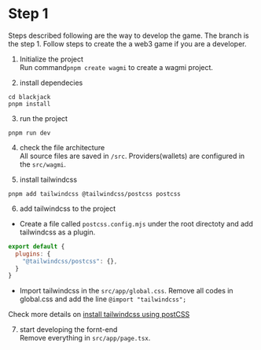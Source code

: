 # Step 1
Steps described following are the way to develop the game. The branch is the step 1. Follow steps to create the a web3 game if you are a developer. 

1. Initialize the project<br>
Run command`pnpm create wagmi` to create a wagmi project.

2. install dependecies
```shell
cd blackjack
pnpm install 
```

3. run the project
```shell
pnpm run dev
```

4. check the file architecture<br>
All source files are saved in `/src`. Providers(wallets) are configured in the `src/wagmi`. 

5. install tailwindcss<br>
```shell
pnpm add tailwindcss @tailwindcss/postcss postcss
```

6. add tailwindcss to the project<br>
- Create a file called `postcss.config.mjs` under the root directoty and add tailwindcss as a plugin. 
```js
export default {
  plugins: {
    "@tailwindcss/postcss": {},
  }
}
```
- Import tailwindcss in the `src/app/global.css`. Remove all codes in global.css and add the line `@import "tailwindcss";`

Check more details on [install tailwindcss using postCSS](https://tailwindcss.com/docs/installation/using-postcss)

7. start developing the fornt-end<br>
Remove everything in `src/app/page.tsx`.
